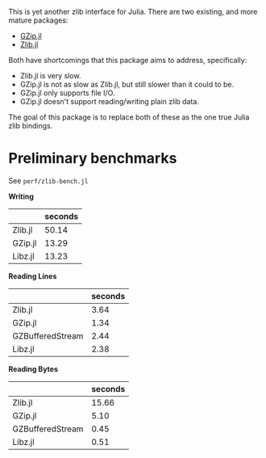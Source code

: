 
This is yet another zlib interface for Julia. There are two existing, and more
mature packages:

  * [GZip.jl](https://github.com/JuliaLang/GZip.jl)
  * [Zlib.jl](https://github.com/dcjones/Zlib.jl)

Both have shortcomings that this package aims to address, specifically:

  * Zlib.jl is very slow.
  * GZip.jl is not as slow as Zlib.jl, but still slower than it could to be.
  * GZip.jl only supports file I/O.
  * GZip.jl doesn't support reading/writing plain zlib data.

The goal of this package is to replace both of these as the one true Julia zlib
bindings.


# Preliminary benchmarks

See `perf/zlib-bench.jl`

**Writing**

 |         | seconds |
 | ------- | ------- |
 | Zlib.jl |   50.14 |
 | GZip.jl |   13.29 |
 | Libz.jl |   13.23 |

**Reading Lines**

 |                  | seconds |
 | ---------------- | ------- |
 | Zlib.jl          |    3.64 |
 | GZip.jl          |    1.34 |
 | GZBufferedStream |    2.44 |
 | Libz.jl          |    2.38 |

**Reading Bytes**

 |                  | seconds |
 | ---------------- | ------- |
 | Zlib.jl          |   15.66 |
 | GZip.jl          |    5.10 |
 | GZBufferedStream |    0.45 |
 | Libz.jl          |    0.51 |


